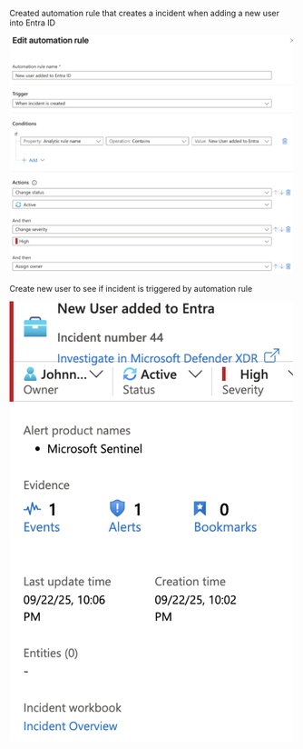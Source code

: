 Created automation rule that creates a incident when adding a new user into Entra ID
<p float="left">
  <img src="images/rule.png" alt="Entra ID Hunt Overview" width="500"/>
</p>

Create new user to see if incident is triggered by automation rule
<p float="left">
  <img src="images/rule2.png" alt="Entra ID Hunt Overview" width="500"/>
</p>
